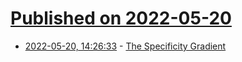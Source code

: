 # [Published on 2022-05-20](index.md)

* [2022-05-20, 14:26:33](https://news.ycombinator.com/item?id=31447853) - [The Specificity Gradient](https://doriantaylor.com/the-specificity-gradient)
